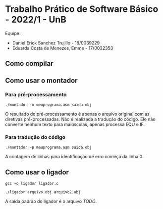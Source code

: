 # Trabalho Prático de Software Básico - 2022/1 - UnB

Equipe:
* Daniel Erick Sanchez Trujillo - 18/0039229
* Eduarda Costa de Menezes, Emme - 17/0032353


## Como compilar

## Como usar o montador

### Para pré-processamento

```
./montador -o meuprograma.asm saida.obj
```

O resultado do pré-processamento é apenas o arquivo original com as diretivas pré-processadas. Não é realizada a tradução do código. Ele não converte nenhum texto para maiúsculas, apenas processa EQU e IF.

### Para tradução do código

```
./montador -p meuprograma.asm saida.obj
```

A contagem de linhas para identificação de erro começa da linha 0.

## Como usar o ligador
```
gcc -o ligador ligador.c
```
```
./ligador arquivo.obj arquivo2.obj
```

A saída padrão do ligador é o arquivo *TODO*.
